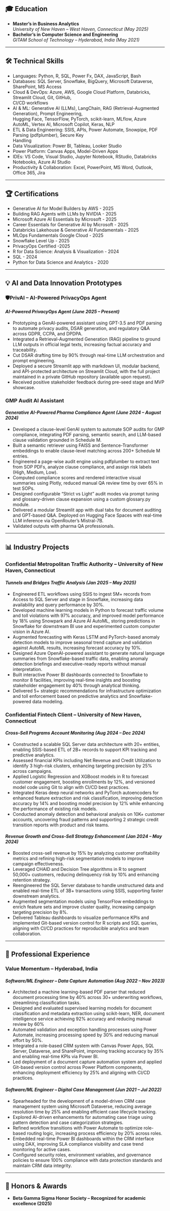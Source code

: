 ## 🎓 Education
- **Master’s in Business Analytics**  
  *University of New Haven – West Haven, Connecticut (May 2025)*  
- **Bachelor’s in Computer Science and Engineering**  
  *GITAM School of Technology – Hyderabad, India (May 2021)*  

---

## 🛠️ Technical Skills  
- Languages: Python, R, SQL, Power Fx, DAX, JavaScript, Bash 
- Databases: SQL Server, Snowflake, BigQuery, Microsoft Dataverse, SharePoint, MS Access    
- Cloud & DevOps: Azure, AWS, Google Cloud Platform, Databricks, Streamlit Cloud, Git, GitHub,  
CI/CD workflows    
- AI & ML: Generative AI (LLMs), LangChain, RAG (Retrieval-Augmented Generation), Prompt Engineering,  
Hugging Face, TensorFlow, PyTorch, scikit-learn, MLflow, Azure AutoML, Vertex AI, Microsoft Copilot, Keras, 
NLP 
- ETL & Data Engineering: SSIS, APIs, Power Automate, Snowpipe, PDF Parsing (pdfplumber), Secure Key  
Handling    
- Data Visualization: Power BI, Tableau, Looker Studio  
- Power Platform: Canvas Apps, Model-Driven Apps    
- IDEs: VS Code, Visual Studio, Jupyter Notebook, RStudio, Databricks Notebooks, Azure AI Studio    
- Productivity & Collaboration: Excel, PowerPoint, MS Word, Outlook, Office 365, Jira 
 

---

## 🏆 Certifications
-	Generative AI for Model Builders by AWS - 2025
-	Building RAG Agents with LLMs by NVIDIA - 2025
-	Microsoft Azure AI Essentials by Microsoft - 2025
-	Career Essentials for Generative AI by Microsoft - 2025
-	Databricks Lakehouse & Generative AI Fundamentals - 2025
-	MLOps Fundamentals Google Cloud - 2025
-	Snowflake Level Up - 2025
- PrivacyOps Certified -2025
-	R for Data Science: Analysis & Visualization - 2024
-	SQL  - 2024
-	Python for Data Science and Analytics - 2020 

---

## 💡 AI and Data Innovation Prototypes

### **🛡️PrivAI – AI-Powered PrivacyOps Agent**
#### *AI-Powered PrivacyOps Agent (June 2025 – Present)*
-	Prototyping a GenAI-powered assistant using GPT-3.5 and PDF parsing to automate privacy audits, DSAR generation, and regulatory Q&A across GDPR, CCPA, and DPDPA.
-	Integrated a Retrieval-Augmented Generation (RAG) pipeline to ground LLM outputs in official legal texts, increasing factual accuracy and traceability.
-	Cut DSAR drafting time by 90% through real-time LLM orchestration and prompt engineering.
-	Deployed a secure Streamlit app with markdown UI, modular backend, and API-protected architecture on Streamlit Cloud, with the full project maintained in a private GitHub repository (available upon request).
-	Received positive stakeholder feedback during pre-seed stage and MVP showcase.

### **GMP Audit AI Assistant**
#### *Generative AI-Powered Pharma Compliance Agent (June 2024 – August 2024)*
- Developed a clause-level GenAI system to automate SOP audits for GMP compliance, integrating PDF parsing, semantic search, and LLM-based clause validation grounded in Schedule M. 
- Built a semantic retriever using FAISS and Sentence-Transformer embeddings to enable clause-level matching across 200+ Schedule M entries. 
- Engineered a page-wise audit engine using pdfplumber to extract text from SOP PDFs, analyze clause compliance, and assign risk labels (High, Medium, Low). 
- Computed compliance scores and rendered interactive visual summaries using Plotly, reduced manual QA review time by over 65% in test SOPs. 
- Designed configurable “Strict vs Light” audit modes via prompt tuning and glossary-driven clause expansion using a custom glossary.py module. 
- Delivered a modular Streamlit app with dual tabs for document auditing and GPT-based Q&A. Deployed on Hugging Face Spaces with real-time LLM inference via OpenRouter’s Mistral-7B. 
- Validated outputs with pharma QA professionals. 

---

## 📊 Industry Projects

### **Confidential Metropolitan Traffic Authority – University of New Haven, Connecticut**
#### *Tunnels and Bridges Traffic Analysis (Jan 2025 – May 2025)*
- Engineered ETL workflows using SSIS to ingest 5M+ records from Access to SQL Server and stage in Snowflake, increasing data availability and query performance by 30%. 
- Developed machine learning models in Python to forecast traffic volume and toll violations with 97% accuracy, and improved model performance by 18% using Snowpark and Azure AI AutoML, storing predictions in Snowflake for downstream BI use and experimented custom computer vision in Azure AI. 
- Augmented forecasting with Keras LSTM and PyTorch-based anomaly detection models to improve seasonal trend capture and validation against AutoML results, increasing forecast accuracy by 10%. 
- Designed Azure OpenAI-powered assistant to generate natural language summaries from Snowflake-based traffic data, enabling anomaly detection briefings and executive-ready reports without manual interpretation. 
- Built interactive Power BI dashboards connected to Snowflake to monitor 8 facilities, improving real-time insights and boosting stakeholder engagement by 40% through analytical thinking. 
- Delivered 5+ strategic recommendations for infrastructure optimization and toll enforcement based on predictive analytics and Snowflake-powered data modeling. 



### **Confidential Fintech Client – University of New Haven, Connecticut**
#### *Cross-Sell Programs Account Monitoring (Aug 2024 – Dec 2024)*
-	Constructed a scalable SQL Server data architecture with 20+ entities, enabling SSIS-based ETL of 2B+ records to support KPI tracking and predictive analytics.
-	Assessed financial KPIs including Net Revenue and Credit Utilization to identify 3 high-risk clusters, enhancing targeting precision by 25% across campaigns.
-	Applied Logistic Regression and XGBoost models in R to forecast customer engagement, boosting enrollments by 12%, and versioned model code using Git to align with CI/CD best practices.
-	Integrated Keras deep neural networks and PyTorch autoencoders for enhanced feature extraction and risk classification, improving detection accuracy by 14% and boosting model precision by 12% while enhancing the performance of existing risk models.
-	Conducted anomaly detection and behavioral analysis on 10K+ customer accounts, uncovering fraud patterns and supporting 2 strategic credit transition reports with product and risk teams.

#### *Revenue Growth and Cross-Sell Strategy Enhancement (Jan 2024 – May 2024)*
-	Boosted cross-sell revenue by 15% by analyzing customer profitability metrics and refining high-risk segmentation models to improve campaign effectiveness.
-	Leveraged CHAID and Decision Tree algorithms in R to segment 50,000+ customers, reducing delinquency risk by 10% and enhancing retention strategy.
-	Reengineered the SQL Server database to handle unstructured data and enabled real-time ETL of 3B+ transactions using SSIS, supporting faster downstream analytics.
-	Augmented segmentation models using TensorFlow embeddings to enrich feature sets and improve cluster quality, increasing campaign targeting precision by 8%.
-	Delivered Tableau dashboards to visualize performance KPIs and implemented Git-based version control for R scripts and SQL queries, aligning with CI/CD practices for reproducible analytics and team collaboration.



---

## 💼 Professional Experience

### **Value Momentum – Hyderabad, India**
#### *Software/ML Engineer – Data Capture Automation (Aug 2022 – Nov 2023)*
- Architected a machine learning-based PDF parser that reduced document processing time by 40% across 30+ underwriting workflows, streamlining classification tasks. 
- Designed and evaluated supervised learning models for document classification and metadata extraction using scikit-learn, NER, document intelligence service achieving 92% accuracy and reducing manual review by 60% 
- Automated validation and exception handling processes using Power Automate, increasing processing speed by 30% and reducing manual effort by 50%. 
- Integrated a role-based CRM system with Canvas Power Apps, SQL Server, Dataverse, and SharePoint, improving tracking accuracy by 35% and enabling real-time KPIs via Power BI. 
- Led deployment of a document capture automation system and applied Git-based version control across Power Platform components, enhancing deployment efficiency by 25% and aligning with CI/CD practices. 


#### *Software/ML Engineer – Digital Case Management (Jun 2021 – Jul 2022)*
- Spearheaded for the development of a model-driven CRM case management system using Microsoft Dataverse, reducing average resolution time by 25% and enabling efficient case lifecycle tracking. 
- Explored AI-driven enhancements for automating case triage using pattern detection and case categorization strategies. 
- Refined workflow transitions with Power Automate to optimize role-based routing logic, increasing process efficiency by 20% across roles. 
- Embedded real-time Power BI dashboards within the CRM interface using DAX, improving SLA compliance visibility and case trend monitoring for active cases. 
- Configured security roles, environment variables, and governance policies to ensure 100% compliance with data protection standards and maintain CRM data integrity. 


---

## 🏅 Honors & Awards
- **Beta Gamma Sigma Honor Society – Recognized for academic excellence (2025)**
